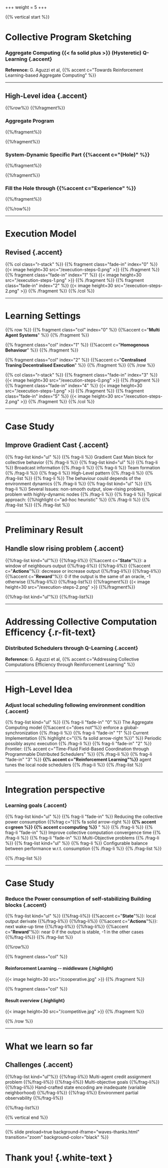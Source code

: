 +++
weight = 5
+++

{{% vertical start %}}

# Collective Program Sketching
### Aggregate Computing {{< fa solid plus >}} (Hysteretic) Q-Learning {.accent} 

**Reference:** G. Aguzzi et al, {{% accent c="Towards Reinforcement Learning-based Aggregate Computing" %}}

---

## High-Level idea {.accent}

{{%row%}}
{{%fragment%}}
### Aggregate Program
{{%/fragment%}}

{{%fragment%}}
### System-Dynamic Specific Part {{%accent c="(Hole)" %}}
{{%/fragment%}}

{{%fragment%}}
### Fill the Hole through {{%accent c="Experience" %}}
{{%/fragment%}}

{{%/row%}}

---

# Execution Model
## Revised {.accent}

{{% col class="r-stack" %}}
{{% fragment class="fade-in" index="0" %}}
{{< image height=30 src="/execution-steps-0.png" >}} 
{{% /fragment %}}
{{% fragment class="fade-in" index="1" %}}
{{< image height=30 src="/execution-steps-1.png" >}} 
{{% /fragment %}}
{{% fragment class="fade-in" index="2" %}}
{{< image height=30 src="/execution-steps-2.png" >}} 
{{% /fragment %}}
{{% /col %}}

---

# Learning Settings

{{% row %}}
{{% fragment class="col" index="0" %}}
{{%accent c="**Multi Agent Systems**" %}}
{{% /fragment %}}

{{% fragment class="col" index="1" %}}
{{%accent c="**Homogenous Behaviour**" %}}
{{% /fragment %}}

{{% fragment class="col" index="2" %}}
{{%accent c="**Centralised Traning Decentralised Execution**" %}}
{{% /fragment %}}
{{% /row %}}

{{% col class="r-stack" %}}
{{% fragment class="fade-in" index="3" %}}
{{< image height=30 src="/execution-steps-0.png" >}} 
{{% /fragment %}}
{{% fragment class="fade-in" index="4" %}}
{{< image height=30 src="/execution-steps-1.png" >}} 
{{% /fragment %}}
{{% fragment class="fade-in" index="5" %}}
{{< image height=30 src="/execution-steps-2.png" >}} 
{{% /fragment %}}
{{% /col %}}

---

# Case Study
## Improve Gradient Cast {.accent}

{{% frag-list kind="ul" %}}
{{% frag-li %}} Gradient Cast Main block for collective behavior {{% /frag-li %}}
{{% frag-list kind="ul" %}}
{{% frag-li %}} Broadcast information {{% /frag-li %}}
{{% frag-li %}} Team formation {{% /frag-li %}}
{{% frag-li %}} High-Level pattern {{% /frag-li %}}
{{% /frag-list %}}
{{% frag-li %}} The behaviour could depends of the environment dynamics {{% /frag-li %}}
{{% frag-list kind="ul" %}}
{{% frag-li %}} Several Issues: non-smooth output, slow-rising problem, problem with highly-dynamic nodes  {{% /frag-li %}}
{{% frag-li %}} Typical approach: {{%highlight c="ad-hoc heuristic" %}} {{% /frag-li %}}
{{% /frag-list %}}
{{% /frag-list %}}

---

# Preliminary Result
## Handle slow rising problem {.accent}
{{%frag-list kind="ul"%}}
{{%frag-li%}} {{%accent c="**State**"%}}: a window of neighbours output {{%/frag-li%}}
{{%frag-li%}} {{%accent c="**Actions**"%}}: decrease or increase output {{%/frag-li%}}
{{%frag-li%}} {{%accent c="**Reward**"%}}: 0 if the output is the same of an oracle, -1 otherwise {{%/frag-li%}}
{{%/frag-list%}}
{{%fragment%}}
{{< image height=30 src="/execution-steps-2.png" >}} 
{{%/fragment%}}

{{%frag-list kind="ul"%}}
{{%/frag-list%}}

---

# Addressing Collective Computation Efficency {.r-fit-text}
### Distributed Schedulers through Q-Learning {.accent} 

**Reference:** G. Aguzzi et al, {{% accent c="Addressing Collective Computations Efficiency through Reinforcement Learning" %}}

---

# High-Level Idea
### Adjust local scheduling following environment condition {.accent}
{{% frag-list kind="ul" %}}
{{% frag-li "fade-in" "0" %}} The Aggregate Computing model {{%accent c="does not"%}} enforce a global-synchronization {{% /frag-li %}}
{{% frag-li "fade-in" "1" %}} Current Implementation {{% highlight c="{{% fa solid arrow-right %}}" %}} Periodic possibly async execution {{% /frag-li %}}
{{% frag-li "fade-in" "2" %}} Frontier: {{% accent c="Time-Fluid Field-Based Coordination through Programmable Distributed Schedulers" %}}   {{% /frag-li %}}
{{% frag-li "fade-in" "3" %}} **{{% accent c="Reinforcement Learning"%}}** agent tunes the local node schedulers {{% /frag-li %}}
{{% /frag-list %}}

---

# Integration perspective
### Learning goals {.accent}
{{% frag-list kind="ul" %}}
{{% frag-li "fade-in" %}} Reducing the collective power consumption {{%frag c="{{% fa solid arrow-right %}} **{{% accent c=green %}} {{% accent c=computing %}}** " %}} {{% /frag-li %}}
{{% frag-li "fade-in" %}} Improve collective computation convergence time {{% /frag-li %}}
{{% frag-li "fade-in" %}} Multi-Objective problems {{% /frag-li %}}
{{% frag-list kind="ul" %}}
{{% frag-li %}} Configurable balance between performance w.r.t. consumption {{% /frag-li %}}
{{% /frag-list %}}

{{% /frag-list %}}

---

# Case Study
### Reduce the Power consumption of self-stabilizing Building blocks {.accent}

{{% frag-list kind="ul" %}}
{{%frag-li%}} {{%accent c="**State**"%}}: local output derivate {{%/frag-li%}}
{{%frag-li%}} {{%accent c="**Actions**"%}}: next wake-up time {{%/frag-li%}}
{{%frag-li%}} {{%accent c="**Reward**"%}}: near 0 if the output is stable, -1 in the other cases  {{%/frag-li%}}
{{% /frag-list %}}

{{%row%}}

{{% fragment class="col" %}}
#### Reinforcement Learning -- middleware {.highlight}
{{< image height=30 src="/cooperative.jpg" >}} 
{{% /fragment %}}

{{% fragment class="col" %}}
#### Result overview {.highlight}
{{< image height=30 src="/competitive.jpg" >}} 
{{% /fragment %}}

{{% /row %}}

---

# What we learn so far
## Challenges {.accent}

{{%frag-list kind="ul"%}}
{{%frag-li%}} Multi-agent credit assignment problem {{%/frag-li%}}
{{%frag-li%}} Multi-objective goals {{%/frag-li%}}
{{%frag-li%}} Hand-crafted state encoding are inadequate (variable neighborhood) {{%/frag-li%}}
{{%frag-li%}} Environment partial observability {{%/frag-li%}}

{{%/frag-list%}}

{{% vertical end %}}

---

{{% slide preload=true background-iframe="waves-thanks.html" transition="zoom" background-color="black" %}}

# Thank you! {.white-text }